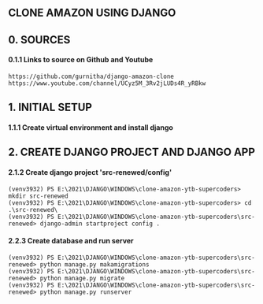 ## CLONE AMAZON USING DJANGO


## 0. SOURCES

#### 0.1.1 Links to source on Github and Youtube

	https://github.com/gurnitha/django-amazon-clone
	https://www.youtube.com/channel/UCyz5M_3Rv2jLUDs4R_yRBkw

## 1. INITIAL SETUP

#### 1.1.1 Create virtual environment and install django

## 2. CREATE DJANGO PROJECT AND DJANGO APP

#### 2.1.2 Create django project 'src-renewed/config'

	(venv3932) PS E:\2021\DJANGO\WINDOWS\clone-amazon-ytb-supercoders> mkdir src-renewed
	(venv3932) PS E:\2021\DJANGO\WINDOWS\clone-amazon-ytb-supercoders> cd .\src-renewed\
	(venv3932) PS E:\2021\DJANGO\WINDOWS\clone-amazon-ytb-supercoders\src-renewed> django-admin startproject config . 

#### 2.2.3 Create database and run server

	(venv3932) PS E:\2021\DJANGO\WINDOWS\clone-amazon-ytb-supercoders\src-renewed> python manage.py makamigrations
	(venv3932) PS E:\2021\DJANGO\WINDOWS\clone-amazon-ytb-supercoders\src-renewed> python manage.py migrate
	(venv3932) PS E:\2021\DJANGO\WINDOWS\clone-amazon-ytb-supercoders\src-renewed> python manage.py runserver 